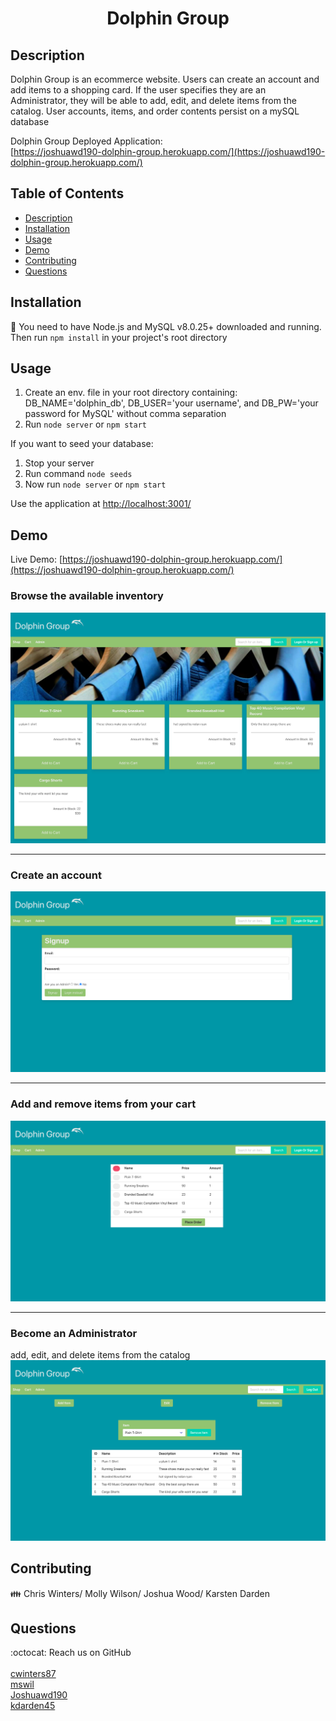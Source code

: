<h1 align="center">Dolphin Group</h1>

## Description
Dolphin Group is an ecommerce website. Users can create an account and add items to a shopping card. If the user specifies they are an Administrator, they will be able to add, edit, and delete items from the catalog. User accounts, items, and order contents persist on a mySQL database

Dolphin Group Deployed Application:<br/>
[https://joshuawd190-dolphin-group.herokuapp.com/](https://joshuawd190-dolphin-group.herokuapp.com/)
## Table of Contents
- [Description](#description)
- [Installation](#installation)
- [Usage](#usage)
- [Demo](#demo)
- [Contributing](#contributing)
- [Questions](#questions)

## Installation
💾 You need to have Node.js and MySQL v8.0.25+ downloaded and running. Then run `npm install` in your project's root directory

## Usage
1. Create an env. file in your root directory containing: DB_NAME='dolphin_db', DB_USER='your username', and DB_PW='your password for MySQL' without comma separation
2. Run `node server` or `npm start`

If you want to seed your database:
1. Stop your server
2. Run command `node seeds`
4. Now run `node server` or `npm start`

Use the application at [http://localhost:3001/](http://localhost:3001/)

## Demo
Live Demo: [https://joshuawd190-dolphin-group.herokuapp.com/](https://joshuawd190-dolphin-group.herokuapp.com/)

### Browse the available inventory 
![Homepage](/homepage.png)

<hr>

### Create an account
![Sign-up Page](/sign-up.png)

<hr>

### Add and remove items from your cart
![Shopping Cart Page](/cart.png)

<hr>

### Become an Administrator
add, edit, and delete items from the catalog
![Admin Page](/admin.png)



## Contributing
👪 Chris Winters/ Molly Wilson/ Joshua Wood/ Karsten Darden
## Questions
:octocat: Reach us on GitHub <br />
<br />
[cwinters87](https://github.com/cwinters87)<br />
[mswil](https://github.com/mswil)<br />
[Joshuawd190](https://github.com/Joshuawd190)<br />
[kdarden45](https://github.com/kdarden)<br />
